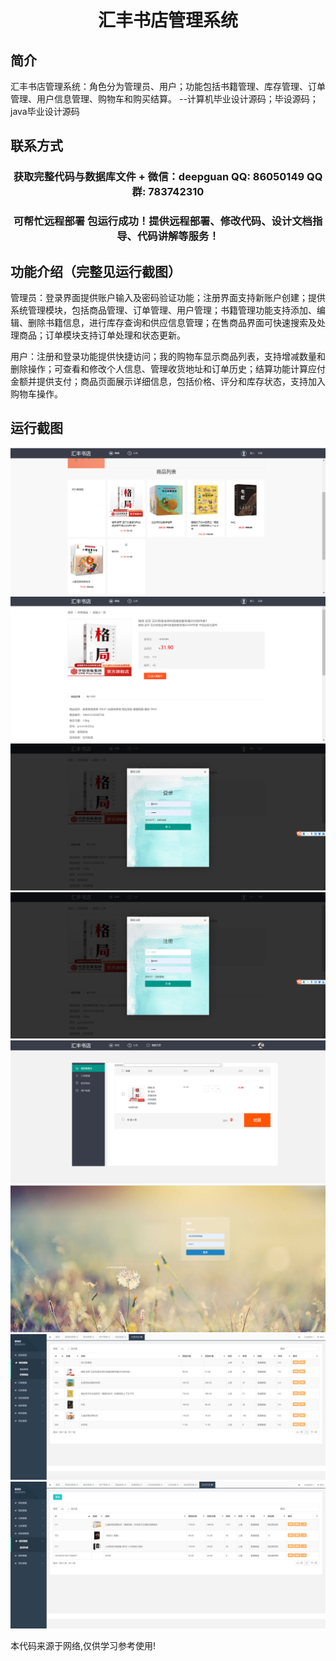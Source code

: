 <p><h1 align="center">汇丰书店管理系统</h1></p>

## 简介
汇丰书店管理系统：角色分为管理员、用户；功能包括书籍管理、库存管理、订单管理、用户信息管理、购物车和购买结算。    --计算机毕业设计源码；毕设源码；java毕业设计源码


## 联系方式
<p><h3 align="center">获取完整代码与数据库文件 + 微信：deepguan QQ: 86050149 QQ群: 783742310</h3></p>
<p><h3 align="center">可帮忙远程部署 包运行成功！提供远程部署、修改代码、设计文档指导、代码讲解等服务！</h3></p>

## 功能介绍（完整见运行截图）
管理员：登录界面提供账户输入及密码验证功能；注册界面支持新账户创建；提供系统管理模块，包括商品管理、订单管理、用户管理；书籍管理功能支持添加、编辑、删除书籍信息，进行库存查询和供应信息管理；在售商品界面可快速搜索及处理商品；订单模块支持订单处理和状态更新。

用户：注册和登录功能提供快捷访问；我的购物车显示商品列表，支持增减数量和删除操作；可查看和修改个人信息、管理收货地址和订单历史；结算功能计算应付金额并提供支付；商品页面展示详细信息，包括价格、评分和库存状态，支持加入购物车操作。


## 运行截图
![](imgs/588112-20230710152340866-340923550.png)
![](imgs/588112-20230710152348390-22850461.png)
![](imgs/588112-20230710152737367-1312467659.png)
![](imgs/588112-20230710152724118-746755272.png)
![](imgs/588112-20230710152744770-758960520.png)
![](imgs/588112-20230710152749586-24902453.png)
![](imgs/588112-20230710152801340-905365.png)
![](imgs/588112-20230710152806349-1378467922.png)

<p>本代码来源于网络,仅供学习参考使用!</p>
